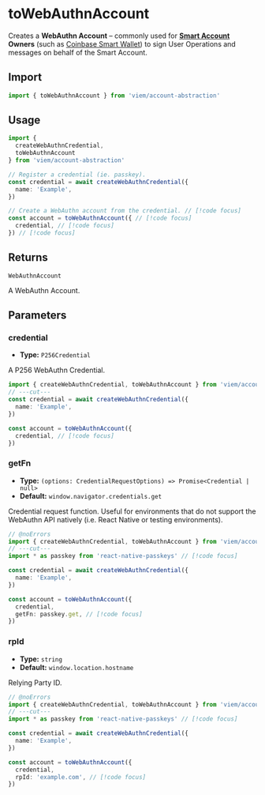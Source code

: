 # toWebAuthnAccount

Creates a **WebAuthn Account** – commonly used for **[Smart Account](/account-abstraction/accounts/smart) Owners** (such as [Coinbase Smart Wallet](/account-abstraction/accounts/smart/toCoinbaseSmartAccount#owners)) to sign User Operations and messages on behalf of the Smart Account.

## Import

```ts twoslash
import { toWebAuthnAccount } from 'viem/account-abstraction'
```

## Usage

```ts twoslash
import { 
  createWebAuthnCredential, 
  toWebAuthnAccount 
} from 'viem/account-abstraction'

// Register a credential (ie. passkey).
const credential = await createWebAuthnCredential({
  name: 'Example',
})

// Create a WebAuthn account from the credential. // [!code focus]
const account = toWebAuthnAccount({ // [!code focus]
  credential, // [!code focus]
}) // [!code focus]
```

## Returns

`WebAuthnAccount`

A WebAuthn Account.

## Parameters

### credential

- **Type:** `P256Credential`

A P256 WebAuthn Credential.

```ts twoslash
import { createWebAuthnCredential, toWebAuthnAccount } from 'viem/account-abstraction'
// ---cut---
const credential = await createWebAuthnCredential({
  name: 'Example',
})

const account = toWebAuthnAccount({
  credential, // [!code focus]
})
```

### getFn

- **Type:** `(options: CredentialRequestOptions) => Promise<Credential | null>`
- **Default:** `window.navigator.credentials.get`

Credential request function. Useful for environments that do not support the WebAuthn API natively (i.e. React Native or testing environments).

```ts twoslash
// @noErrors
import { createWebAuthnCredential, toWebAuthnAccount } from 'viem/account-abstraction'
// ---cut---
import * as passkey from 'react-native-passkeys' // [!code focus]

const credential = await createWebAuthnCredential({
  name: 'Example',
})

const account = toWebAuthnAccount({
  credential,
  getFn: passkey.get, // [!code focus]
})
```

### rpId

- **Type:** `string`
- **Default:** `window.location.hostname`

Relying Party ID.

```ts twoslash
// @noErrors
import { createWebAuthnCredential, toWebAuthnAccount } from 'viem/account-abstraction'
// ---cut---
import * as passkey from 'react-native-passkeys' // [!code focus]

const credential = await createWebAuthnCredential({
  name: 'Example',
})

const account = toWebAuthnAccount({
  credential,
  rpId: 'example.com', // [!code focus]
})
```